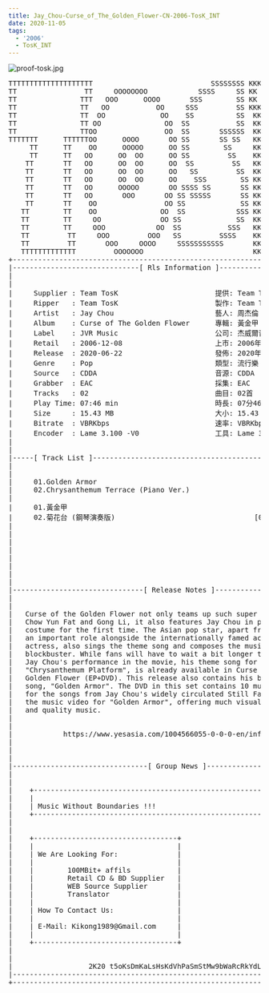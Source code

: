 ```yaml
---
title: Jay_Chou-Curse_of_The_Golden_Flower-CN-2006-TosK_INT
date: 2020-11-05
tags:
  - '2006'
  - TosK_INT
---
```


![proof-tosk.jpg](https://goindex.65style.workers.dev/1:/Jay_Chou-Curse_of_The_Golden_Flower-CN-2006-TosK_INT/00-jay_chou-curse_of_the_golden_flower-cn-2006-proof-tosk.jpg)


<retrotxt v-slot>
<pre class="has-text-plain text-1x font-ibm_vga_8x16">TTTTTTTTTTTTTTTTTTTT                            SSSSSSSS KKKKKKKK  KKKKKKKKKKKKKK
TT                TT     OOOOOOOO            SSSS     SS KK   KKK  KKKK        KK
TT               TTT   OOO      OOOO       SSS        SS KK    KKK  KKK        KK
TT               TT   OO           OO     SSS         SS KKK      KKKK        KK
TT               TT  OO             OO    SS          SS  KK       KK        KK
TT               TT OO               OO  SS           SS  KK                KK
TT               TTOO                OO  SS       SSSSSS  KK                KK
TTTTTTT      TTTTTTOO      OOOO       OO SS       SS SS   KK               KK
     TT      TT    OO      OOOOO      OO SS        SS     KK              KK
     TT      TT   OO      OO  OO      OO SS         SS    KK              KK
    TT       TT   OO      OO  OO      OO  SS         SS   KK               KK
    TT       TT   OO      OO  OO      OO   SS         SS  KK                KK
    TT       TT   OO      OO  OO      OO    SSS        SS KK                 KK
    TT       TT   OO      OOOOO       OO SSSS SS       SS KK                  KK
    TT       TT   OO       OOO       OO SS SSSSS       SS KK                   KK
    TT       TT    OO                OO SS             SS KK       KK           KK
   TT        TT    OO               OO  SS            SSS KK      KKKK         KK
   TT        TT     OO              OO SS             SS  KK      KK KK       KK
   TT        TT     OOO            OO  SS           SSS   KK      KK  KK    KKK
   TT         TT     OOO         OOO   SS         SSSS    KK       KK  KK  KKK
   TT         TT       OOO     OOOO     SSSSSSSSSSS       KK KKKKKKKK  KK KKK
   TTTTTTTTTTTTT         OOOOOOO                          KKKK          KKKK
+------------------------------------------------------------------------------+
|------------------------------[ Rls Information ]-----------------------------|
|                                                                              |
|                                                                              |
|     Supplier : Team TosK                       提供: Team TosK               |
|     Ripper   : Team TosK                       製作: Team TosK               |
|     Artist   : Jay Chou                        藝人: 周杰倫                  |
|     Album    : Curse of The Golden Flower      專輯: 黃金甲                  |
|     Label    : JVR Music                       公司: 杰威爾音樂              |
|     Retail   : 2006-12-08                      上市: 2006年12月08日          |
|     Release  : 2020-06-22                      發佈: 2020年06月22日          |
|     Genre    : Pop                             類型: 流行樂                  |
|     Source   : CDDA                            音源: CDDA                    |
|     Grabber  : EAC                             採集: EAC                     |
|     Tracks   : 02                              曲目: 02首                    |
|     Play Time: 07:46 min                       時長: 07分46秒                |
|     Size     : 15.43 MB                        大小: 15.43 MB                |
|     Bitrate  : VBRKbps                         速率: VBRKbps                 |
|     Encoder  : Lame 3.100 -V0                  工具: Lame 3.100 -V0          |
|                                                                              |
|                                                                              |
|-----[ Track List ]-----------------------------------------------------------|
|                                                                              |
|                                                                              |
|     01.Golden Armor                                        [03:35]           |
|     02.Chrysanthemum Terrace (Piano Ver.)                  [04:11]           |
|                                                            -------           |
|     01.黃金甲                                              [03:35]           |
|     02.菊花台 (鋼琴演奏版)                                 [04:11]           |
|                                                            -------           |
|                                                             07:46 min        |
|                                                             15.43 MB         |
|                                                                              |
|                                                                              |
|                                                                              |
|                                                                              |
|                                                                              |
|-------------------------------[ Release Notes ]------------------------------|
|                                                                              |
|                                                                              |
|   Curse of the Golden Flower not only teams up such super stars as           |
|   Chow Yun Fat and Gong Li, it also features Jay Chou in period              |
|   costume for the first time. The Asian pop star, apart from taking up       |
|   an important role alongside the internationally famed actor and            |
|   actress, also sings the theme song and composes the music for this         |
|   blockbuster. While fans will have to wait a bit longer to appreciate       |
|   Jay Chou's performance in the movie, his theme song for the movie,         |
|   "Chrysanthemum Platform", is already available in Curse of the             |
|   Golden Flower (EP+DVD). This release also contains his brand new           |
|   song, "Golden Armor". The DVD in this set contains 10 music videos         |
|   for the songs from Jay Chou's widely circulated Still Fantasy and          |
|   the music video for "Golden Armor", offering much visual pleasure          |
|   and quality music.                                                         |
|                                                                              |
|                                                                              |
|            https://www.yesasia.com/1004566055-0-0-0-en/info.html             |
|                                                                              |
|                                                                              |
|                                                                              |
|--------------------------------[ Group News ]--------------------------------|
|                                                                              |
|                                                                              |
|    +--------------------------------------------------------------------+    |
|    |                                                                    |    |
|    | Music Without Boundaries !!!                                       |    |
|    +--------------------------------------------------------------------+    |
|                                                                              |
|                                                                              |
|    +----------------------------------+                                      |
|    |                                  |                                      |
|    | We Are Looking For:              |                                      |
|    |                                  |                                      |
|    |        100MBit+ affils           |                                      |
|    |        Retail CD &amp; BD Supplier   |                                      |
|    |        WEB Source Supplier       |                                      |
|    |        Translator                |                                      |
|    |                                  |                                      |
|    | How To Contact Us:               |                                      |
|    |                                  |                                      |
|    | E-Mail: Kikong1989@Gmail.com     |                                      |
|    |                                  |                    RlS No. 1833      |
|    +----------------------------------+                                      |
|                                                                              |
|                                                                              |
|                  2K20 t5oKsDmKaLsHsKdVhPaSmStMw9bWaRcRkYdL                   |
|------------------------------------------------------------------------------|
+------------------------------------------------------------------------------+
<span class="dos-cursor">_</span></pre>
</retrotxt>

<a-player 
    :options="{
        audio: [
          {
            name: '菊花台 (鋼琴演奏版)',
            artist: '周杰倫',
            url: 'https://goindex.65style.workers.dev/1:/Jay_Chou-Curse_of_The_Golden_Flower-CN-2006-TosK_INT/02-jay_chou-chrysanthemum_terrace_(piano_ver.)-tosk.mp3',
            cover: 'https://goindex.65style.workers.dev/1:/Jay_Chou-Curse_of_The_Golden_Flower-CN-2006-TosK_INT/00-jay_chou-curse_of_the_golden_flower-cn-2006-proof-tosk.jpg',
            theme: '#ebd0c2'
          },
        ]
    }"
/>


<download url="https://mirrorace.org/m/102j4"/>


